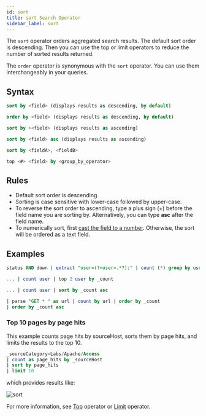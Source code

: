 ```yaml
---
id: sort
title: sort Search Operator
sidebar_label: sort
---
```


The `sort` operator orders aggregated search results. The default sort order is descending. Then you can use the top or limit operators to reduce the number of sorted results returned.

The `order` operator is synonymous with the `sort` operator. You can use them interchangeably in your queries.

## Syntax

```sql
sort by <field> (displays results as descending, by default)
```

```sql
order by <field> (displays results as descending, by default)
```

```sql
sort by +<field> (displays results as ascending)
```

```sql
sort by <field> asc (displays results as ascending)
```

```sql
sort by <fieldA>, <fieldB>
```

```sql
top <#> <field>​​​​​​​ by <group_by_operator>
```

## Rules

* Default sort order is descending.
* Sorting is case sensitive with lower-case followed by upper-case.
* To reverse the sort order to ascending, type a plus sign (+) before the field name you are sorting by. Alternatively, you can type **asc** after the field name.
* To numerically sort, first [cast the field to a number](/docs/search/search-query-language/search-operators/manually-cast-data-string-number). Otherwise, the sort will be ordered as a text field.

## Examples

```sql
status AND down | extract "user=(?<user>.*?):" | count (*) group by user | sort by _count
```

```sql
... | count user | top 2 user by _count
```

```sql
... | count user | sort by _count asc
```

```sql
| parse "GET * " as url | count by url | order by _count
| order by _count asc
```

### Top 10 pages by page hits

This example counts page hits by sourceHost, sorts them by page hits, and limits the results to the top 10.

```sql
_sourceCategory=Labs/Apache/Access
| count as page_hits by _sourceHost
| sort by page_hits
| limit 10
```

which provides results like:

![sort](/img/reuse/query-search/sort_operator_example.png)

For more information, see [Top](top.md) operator or [Limit](limit.md) operator.
